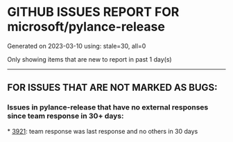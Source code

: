 
# GITHUB ISSUES REPORT FOR microsoft/pylance-release


Generated on 2023-03-10 using: stale=30, all=0


Only showing items that are new to report in past 1 day(s)


---

## FOR ISSUES THAT ARE NOT MARKED AS BUGS:


### Issues in pylance-release that have no external responses since team response in 30+ days:


\* [3921](https://github.com/microsoft/pylance-release/issues/3921 "Python Autocomplete breaks when there are common syntax errors"): team response was last response and no others in 30 days
